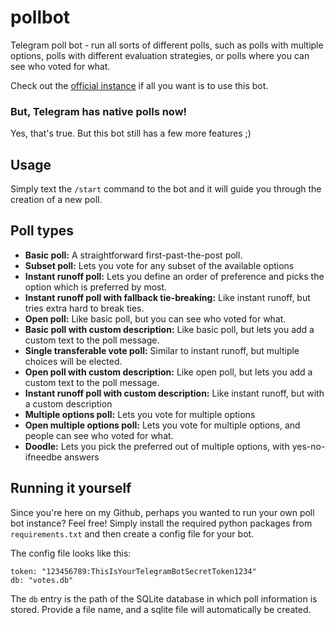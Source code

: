 # pollbot
Telegram poll bot - run all sorts of different polls, such as polls with multiple options, polls with different evaluation strategies, or polls where you can see who voted for what.

Check out the [official instance](https://t.me/polytope_bot) if all you want is to use this bot.

### But, Telegram has native polls now!
Yes, that's true. But this bot still has a few more features ;)

## Usage
Simply text the `/start` command to the bot and it will guide you through the creation of a new poll.

## Poll types

* __Basic poll:__ A straightforward first-past-the-post poll.
* __Subset poll:__ Lets you vote for any subset of the available options
* __Instant runoff poll:__ Lets you define an order of preference and picks the option which is preferred by most.
* __Instant runoff poll with fallback tie-breaking:__ Like instant runoff, but tries extra hard to break ties.
* __Open poll:__ Like basic poll, but you can see who voted for what.
* __Basic poll with custom description:__ Like basic poll, but lets you add a custom text to the poll message.
* __Single transferable vote poll:__ Similar to instant runoff, but multiple choices will be elected.
* __Open poll with custom description:__ Like open poll, but lets you add a custom text to the poll message.
* __Instant runoff poll with custom description:__ Like instant runoff, but with a custom description
* __Multiple options poll:__ Lets you vote for multiple options
* __Open multiple options poll:__ Lets you vote for multiple options, and people can see who voted for what.
* __Doodle:__ Lets you pick the preferred out of multiple options, with yes-no-ifneedbe answers


## Running it yourself

Since you're here on my Github, perhaps you wanted to run your own poll bot instance?
Feel free! Simply install the required python packages from `requirements.txt` and then create a config file for your bot.

The config file looks like this:
```
token: "123456789:ThisIsYourTelegramBotSecretToken1234"
db: "votes.db" 
```
The `db` entry is the path of the SQLite database in which poll information is stored. Provide a file name, and a sqlite file will automatically be created.
